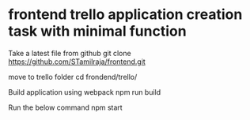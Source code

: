 # frontend trello application creation task with minimal function

Take a latest file from github
git clone https://github.com/STamilraja/frontend.git

move to trello folder
cd frondend/trello/

Build application using webpack
npm run build

Run the below command
npm start


